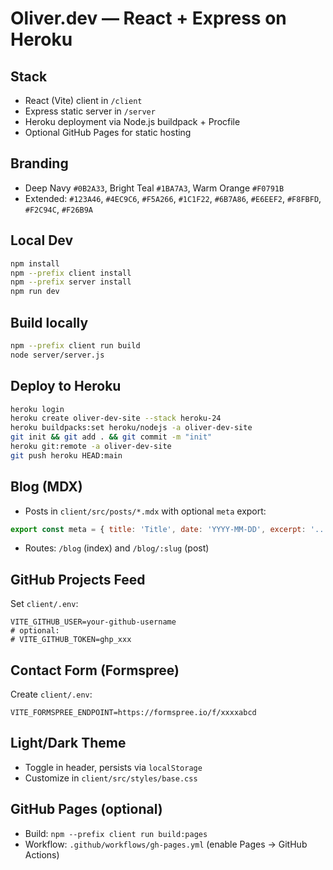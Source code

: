 # Oliver.dev — React + Express on Heroku

## Stack
- React (Vite) client in `/client`
- Express static server in `/server`
- Heroku deployment via Node.js buildpack + Procfile
- Optional GitHub Pages for static hosting

## Branding
- Deep Navy `#0B2A33`, Bright Teal `#1BA7A3`, Warm Orange `#F0791B`
- Extended: `#123A46`, `#4EC9C6`, `#F5A266`, `#1C1F22`, `#6B7A86`, `#E6EEF2`, `#F8FBFD`, `#F2C94C`, `#F26B9A`

## Local Dev
```bash
npm install
npm --prefix client install
npm --prefix server install
npm run dev
```

## Build locally
```bash
npm --prefix client run build
node server/server.js
```

## Deploy to Heroku
```bash
heroku login
heroku create oliver-dev-site --stack heroku-24
heroku buildpacks:set heroku/nodejs -a oliver-dev-site
git init && git add . && git commit -m "init"
heroku git:remote -a oliver-dev-site
git push heroku HEAD:main
```

## Blog (MDX)
- Posts in `client/src/posts/*.mdx` with optional `meta` export:
```js
export const meta = { title: 'Title', date: 'YYYY-MM-DD', excerpt: '...', tags: ['one','two'] }
```
- Routes: `/blog` (index) and `/blog/:slug` (post)

## GitHub Projects Feed
Set `client/.env`:
```
VITE_GITHUB_USER=your-github-username
# optional:
# VITE_GITHUB_TOKEN=ghp_xxx
```

## Contact Form (Formspree)
Create `client/.env`:
```
VITE_FORMSPREE_ENDPOINT=https://formspree.io/f/xxxxabcd
```

## Light/Dark Theme
- Toggle in header, persists via `localStorage`
- Customize in `client/src/styles/base.css`

## GitHub Pages (optional)
- Build: `npm --prefix client run build:pages`
- Workflow: `.github/workflows/gh-pages.yml` (enable Pages → GitHub Actions)
